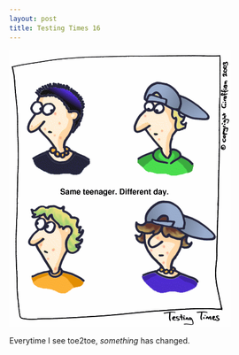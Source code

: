 ```yaml
---
layout: post
title: Testing Times 16
---
```

<img src="/images/tt0016.png">

Everytime I see toe2toe, <em>something</em> has changed. 